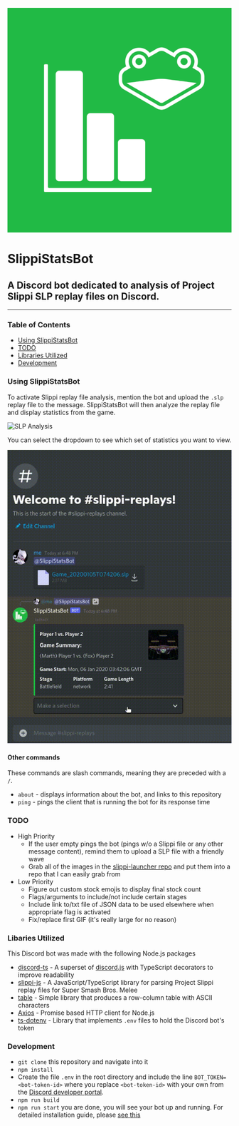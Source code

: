 ![SlippiStatsBot Logo](./images/logos/SlippiStats.png)
# SlippiStatsBot
A Discord bot dedicated to analysis of Project Slippi SLP replay files on Discord.
---

------

### Table of Contents

- [Using SlippiStatsBot](https://github.com/shrianshChari/SlippiStatsBot#using-slippistatsbot)
- [TODO](https://github.com/shrianshChari/SlippiStatsBot#todo)
- [Libraries Utilized](https://github.com/shrianshChari/SlippiStatsBot#libaries-utilized)
- [Development](https://github.com/shrianshChari/SlippiStatsBot#development)

### Using SlippiStatsBot

To activate Slippi replay file analysis, mention the bot and upload the `.slp` replay file to the message. SlippiStatsBot will then analyze the replay file and display statistics from the game. 

![SLP Analysis](./images/gifs/ReplayUpload.gif)

You can select the dropdown to see which set of statistics you want to view.

![Viewing Stats](./images/gifs/ChangeEmbed.gif)

#### Other commands

These commands are slash commands, meaning they are preceded with a `/`.

- `about` - displays information about the bot, and links to this repository
- `ping` - pings the client that is running the bot for its response time

### TODO

- High Priority
  - If the user empty pings the bot (pings w/o a Slippi file or any other message content), remind them to upload a SLP file with a friendly wave
  - Grab all of the images in the [slippi-launcher repo](https://github.com/project-slippi/slippi-launcher/tree/main/src/renderer/styles/images/stages) and put them into a repo that I can easily grab from
- Low Priority
  - Figure out custom stock emojis to display final stock count
  - Flags/arguments to include/not include certain stages
  - Include link to/txt file of JSON data to be used elsewhere when appropriate flag is activated
  - Fix/replace first GIF (it's really large for no reason)

### Libaries Utilized
This Discord bot was made with the following Node.js packages
- [discord-ts](https://discord-ts.js.org/) - A superset of [discord.js](https://discord.js.org/#/) with TypeScript decorators to improve readability
- [slippi-js](https://github.com/project-slippi/slippi-js) - A JavaScript/TypeScript library for parsing Project Slippi replay files for Super Smash Bros. Melee
- [table](https://www.npmjs.com/package/table) - Simple library that produces a row-column table with ASCII characters
- [Axios](https://axios-http.com/) - Promise based HTTP client for Node.js
- [ts-dotenv](https://www.npmjs.com/package/ts-dotenv) - Library that implements `.env` files to hold the Discord bot's token

### Development
- `git clone` this repository and navigate into it
- `npm install`
- Create the file `.env` in the root directory and include the line `BOT_TOKEN=<bot-token-id>` where you replace `<bot-token-id>` with your own from the [Discord developer portal](https://discord.com/developers/).
- `npm run build`
- `npm run start`
you are done, you will see your bot up and running. For detailed installation guide, please [see this](https://oceanroleplay.github.io/discord.ts/docs/installation)


